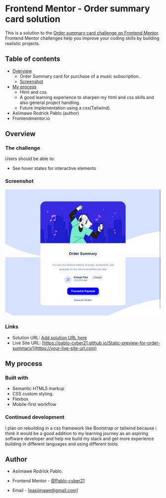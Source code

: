 # Frontend Mentor - Order summary card solution

This is a solution to the [Order summary card challenge on Frontend Mentor](https://www.frontendmentor.io/challenges/order-summary-component-QlPmajDUj). Frontend Mentor challenges help you improve your coding skills by building realistic projects.

## Table of contents

- [Overview](#overview)
  - Order Summary card for purchase of a music subscription.
  - [Screenshot](#screenshot)
- [My process](#my-process)
  - Html and css.
  - A good learning experience to sharpen my html and css skills and also general project handling.
  - Future implementation using a css(Tailwind).
- Asiimawe Rodrick Pablo.(author)
- Frontendmentor.io

## Overview

### The challenge

Users should be able to:

- See hover states for interactive elements

### Screenshot

![](https://github.com/Pablo-cyber21/frontend-mentor-challenges/blob/b270e319e65da4efd285a7a66d96287b37d974a4/order-summary-component-main/Screen%20Shot%202021-08-27%20at%2000.16.30.png)

### Links

- Solution URL: [Add solution URL here](https://your-solution-url.com)
- Live Site URL: [https://pablo-cyber21.github.io/Static-preview-for-order-summary/](https://your-live-site-url.com)

## My process

### Built with

- Semantic HTML5 markup
- CSS custom styling.
- Flexbox
- Mobile-first workflow


### Continued development

I plan on rebuilding in a css framework like Bootstrap or tailwind because i think it would be a good addition to my learning journey as an aspiring software developer and help me build my stack and get more experience building in different languages and using different tools.


## Author

- Asiimawe Rodrick Pablo.

- Frontend Mentor - [@Pablo-cyber21](https://www.frontendmentor.io/profile/@Pablo-cyber21)
- Email - [pasiimawe@gmail.com]
